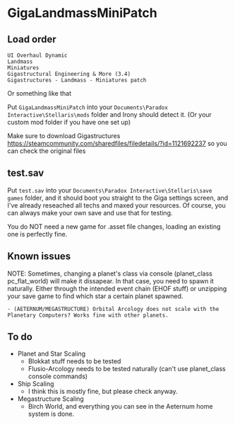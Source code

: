 # GigaLandmassMiniPatch

## Load order
```
UI Overhaul Dynamic
Landmass
Miniatures
Gigastructural Engineering & More (3.4)
Gigastructures - Landmass - Miniatures patch
```
Or something like that  

Put `GigaLandmassMiniPatch` into your `Documents\Paradox Interactive\Stellaris\mods` folder and Irony should detect it. (Or your custom mod folder if you have one set up)

Make sure to download Gigastructures https://steamcommunity.com/sharedfiles/filedetails/?id=1121692237 so you can check the original files

## test.sav
Put `test.sav` into your `Documents\Paradox Interactive\Stellaris\save games` folder, and it should boot you straight to the Giga settings screen, and I've already reseached all techs and maxed your resources. Of course, you can always make your own save and use that for testing.

You do NOT need a new game for .asset file changes, loading an existing one is perfectly fine.

## Known issues
NOTE: Sometimes, changing a planet's class via console (planet_class pc_flat_world) will make it dissapear. In that case, you need to spawn it naturally. Either through the intended event chain (EHOF stuff) or unzipping your save game to find which star a certain planet spawned.  
```
- (AETERNUM/MEGASTRUCTURE) Orbital Arcology does not scale with the Planetary Computers? Works fine with other planets.
```
## To do
- Planet and Star Scaling  
  - Blokkat stuff needs to be tested
  - Flusio-Arcology needs to be tested naturally (can't use planet_class console commands)
- Ship Scaling  
  - I think this is mostly fine, but please check anyway.
- Megastructure Scaling  
  - Birch World, and everything you can see in the Aeternum home system is done.
